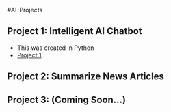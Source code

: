 #AI-Projects
## Project 1: Intelligent AI Chatbot
 - This was created in Python
 - [Project 1](https://github.com/christianA105/AI_Projects/tree/main/Project_1_Intelligent%20AI%20Chatbot "Project 1")

## Project 2: Summarize News Articles

## Project 3: (Coming Soon...)
